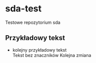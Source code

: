 # sda-test
Testowe repozytorium sda
## Przykładowy tekst
* kolejny przykładowy tekst  
Tekst bez znaczników
Kolejna zmiana

